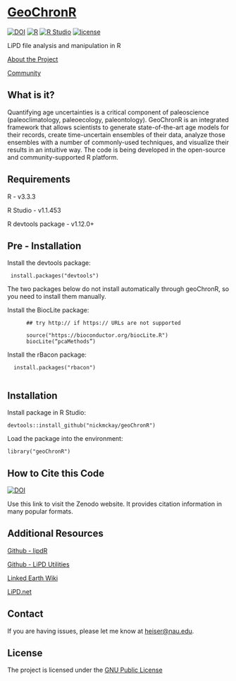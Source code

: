 # [GeoChronR](https://nickmckay.github.io/LiPD-utilities/)

[![DOI](https://zenodo.org/badge/doi/10.5281/zenodo.60812.svg)](http://doi.org/10.5281/zenodo.60812)
[![R](https://img.shields.io/badge/R-3.3.3-blue.svg)]()
[![R Studio](https://img.shields.io/badge/RStudio-1.1.453-yellow.svg)]()
[![license](https://img.shields.io/badge/license-GPL-brightgreen.svg)]()


LiPD file analysis and manipulation in R

[About the Project](https://nickmckay.github.io/GeoChronR/about)

[Community](https://nickmckay.github.io/GeoChronR/community)

## What is it?

Quantifying age uncertainties is a critical component of paleoscience (paleoclimatology, paleoecology, paleontology). GeoChronR is an integrated framework that allows scientists to generate state-of-the-art age models for their records, create time-uncertain ensembles of their data, analyze those ensembles with a number of commonly-used techniques, and visualize their results in an intuitive way. The code is being developed in the open-source and community-supported R platform. 

## Requirements

R - v3.3.3

R Studio - v1.1.453

R devtools package - v1.12.0+

##

## Pre - Installation

Install the devtools package: 
```
 install.packages("devtools")
```

The two packages below do not install automatically through geoChronR, so you need to install them manually.

Install the  BiocLite package:

```
      ## try http:// if https:// URLs are not supported
 
      source("https://bioconductor.org/biocLite.R")
      biocLite(“pcaMethods”)
```

Install the rBacon package:

```
  install.packages("rbacon")
 
```

## Installation

Install package in R Studio:

```
devtools::install_github("nickmckay/geoChronR")
```

Load the package into the environment:

```
library("geoChronR")
```

## How to Cite this Code

[![DOI](https://zenodo.org/badge/doi/10.5281/zenodo.60812.svg)](http://doi.org/10.5281/zenodo.60812)

Use this link to visit the Zenodo website. It provides citation information in many popular formats.


## Additional Resources 

[Github - lipdR](https://github.com/nickmckay/LiPD-utilities/tree/master/R) 

[Github - LiPD Utilities](https://github.com/nickmckay/LiPD-utilities)

[Linked Earth Wiki](http://wiki.linked.earth/Main_Page)

[LiPD.net](http://www.lipd.net)


## Contact

If you are having issues, please let me know at [heiser@nau.edu](mailto:heiser@nau.edu).

## License

The project is licensed under the [GNU Public License](https://github.com/nickmckay/GeoChronR/blob/master/Python/LICENSE)

